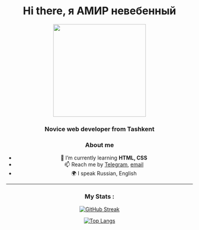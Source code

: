 <div id="header" align="center">
 <h1>Hi there, я АМИР невебенный</h1>

<div id="header" align="center">
  <img src="https://freefrontend.com/assets/img/css-loaders/code-loader.gif" width="250"/>
</div>

<div id="header" align="center">
 <h3>Novice web developer from Tashkent</h3>
 



<div id="socials" align="center" >
 <a href="https://t.me/Blackbon_729>
		<img src="https://img.shields.io/badge/Telegram-blue?style=for-the-badge&logo=telegram&logoColor=white" alt="Telegram"/>
	</a>
  </div>

### About me
- 🌱 I’m currently learning **HTML, CSS**
- 📫 Reach me by [Telegram](https://t.me/alihankd), [email](mailto:kd.kd.kd.767.767.767@gmail.com)
- 🌍 I speak Russian, English

---

### My Stats :
[![GitHub Streak](http://github-readme-streak-stats.herokuapp.com?user=KD-767&theme=dark&background=000000)](https://git.io/streak-stats)

[![Top Langs](https://github-readme-stats.vercel.app/api/top-langs/?username=KD-767&layout=compact&theme=vision-friendly-dark)](https://github.com/anuraghazra/github-readme-stats)
 
